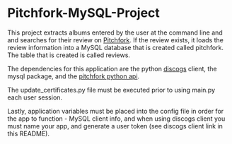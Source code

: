 # Pitchfork-MySQL-Project

This project extracts albums entered by the user at the command line and 
and searches for their review on [Pitchfork](Pitchfork.com). If the
review exists, it loads the review information into a MySQL database that is
created called pitchfork. The table that is created is called reviews.

The dependencies for this application are the python 
[discogs](https://github.com/joalla/discogs_client) client, the mysql package, 
and the [pitchfork python api](https://pypi.org/project/pitchfork/). 

The update\_certificates.py file must be executed prior to using main.py
each user session.

Lastly, application variables must be placed into the config file in order for
the app to function - MySQL client info, and when using discogs client you must
name your app, and generate a user token (see discogs client link in this README).
